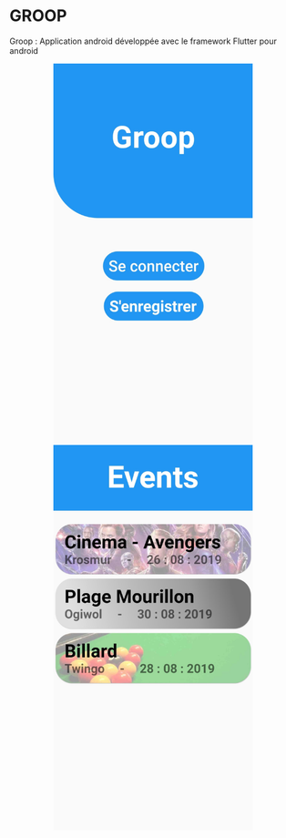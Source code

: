 # GROOP
Groop : Application android développée avec le framework Flutter pour android

<p align="center">
  <img src="https://github.com/ClementPoueyto/Android_app_GROOP/blob/master/Screenshot/1.jpg" width="350" title="hover text">
  <img src="https://github.com/ClementPoueyto/Android_app_GROOP/blob/master/Screenshot/4.jpg" width="350" alt="screenshot">
</p>
